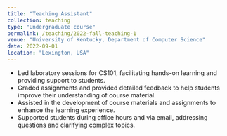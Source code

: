 ```yaml
---
title: "Teaching Assistant"
collection: teaching
type: "Undergraduate course"
permalink: /teaching/2022-fall-teaching-1
venue: "University of Kentucky, Department of Computer Science"
date: 2022-09-01
location: "Lexington, USA"
---
```


- Led laboratory sessions for CS101, facilitating hands-on learning and providing support to students.
- Graded assignments and provided detailed feedback to help students improve their understanding of course material.
- Assisted in the development of course materials and assignments to enhance the learning experience.
- Supported students during office hours and via email, addressing questions and clarifying complex topics.
